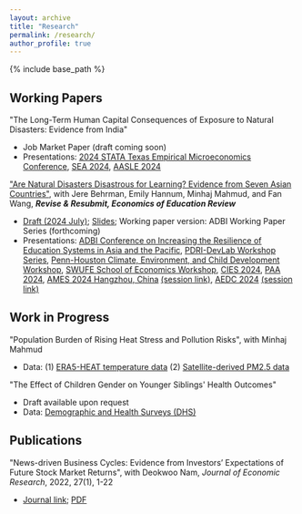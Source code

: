 ```yaml
---
layout: archive
title: "Research"
permalink: /research/
author_profile: true
---
```


<!-- 
{% if author.googlescholar %}
  You can also find my articles on <u><a href="{{author.googlescholar}}">my Google Scholar profile</a>.</u>
{% endif %}

{% include base_path %}

{% for post in site.publications reversed %}
  {% include archive-single.html %}
{% endfor %} 
-->

{% include base_path %}


Working Papers
--

"The Long-Term Human Capital Consequences of Exposure to Natural Disasters: Evidence from India"
- Job Market Paper (draft coming soon)
- Presentations:
[2024 STATA Texas Empirical Microeconomics Conference](https://www.dallasfed.org/research/events/2024/24stata),
[SEA 2024](https://sea.mymeetingsavvy.net/program),
[AASLE 2024](https://www.aasle.org/bangkok-conference-info)


["Are Natural Disasters Disastrous for Learning? Evidence from Seven Asian Countries"](http://yujiezhangecon.github.io/files/DisasterEducationAsiaMicsEmDat_ZhangEtal.pdf),
with Jere Behrman, Emily Hannum, Minhaj Mahmud, and Fan Wang, _**Revise & Resubmit, Economics of Education Review**_
- [Draft (2024 July)](http://yujiezhangecon.github.io/files/DisasterEducationAsiaMicsEmDat_ZhangEtal.pdf); [Slides](http://yujiezhangecon.github.io/files/PrjRDSE/ADBI_MICS_presentation_AEDC2024.pdf); Working paper version: ADBI Working Paper Series (forthcoming) <br>
- Presentations: 
[ADBI Conference on Increasing the Resilience of Education Systems in Asia and the Pacific](https://www.adb.org/news/events/increasing-the-resilience-of-education-systems-in-asia-and-the-pacific), 
[PDRI-DevLab Workshop Series](https://pdri-devlab.upenn.edu/event/pdri-devlab-workshop-series-emily-hannum/), 
[Penn-Houston Climate, Environment, and Child Development Workshop](https://www.pop.upenn.edu/events/2023/12/01/penn-houston-climate-environment-and-child-development-workshop), 
[SWUFE School of Economics Workshop](http://yujiezhangecon.github.io/files/PrjRDSE/SWUFE_workshop_231228.JPG), 
[CIES 2024](https://convention2.allacademic.com/one/cies/cies24/index.php?cmd=Online+Program+View+Session&selected_session_id=2100746&PHPSESSID=38u1ksu0g9iurddg8ia8mn3du2), 
[PAA 2024](https://www.populationassociation.org/paa2024/call-for-papers), 
[AMES 2024 Hangzhou, China](https://www.econometricsociety.org/regional-activities/schedule/2024/06/28/2024-Asia-Meeting-Hangzhou-China#home) [(session link)](https://virtual.oxfordabstracts.com/#/event/6969/submission/426), 
[AEDC 2024](https://adb.eventsair.com/asian-economic-development-conference-2024) [(session link)](http://yujiezhangecon.github.io/files/PrjRDSE/AEDC2024_ProgramBook.pdf)


Work in Progress
--

"Population Burden of Rising Heat Stress and Pollution Risks", with Minhaj Mahmud 
- Data: (1) [ERA5-HEAT temperature data](https://cds-beta.climate.copernicus.eu/datasets/derived-utci-historical?tab=overview)
        (2) [Satellite-derived PM2.5 data](https://sites.wustl.edu/acag/datasets/surface-pm2-5/)

"The Effect of Children Gender on Younger Siblings' Health Outcomes"
- Draft available upon request
- Data: [Demographic and Health Surveys (DHS)](https://dhsprogram.com/data/)


Publications
--

"News-driven Business Cycles: Evidence from Investors’ Expectations of Future Stock Market Returns", with Deokwoo Nam, _Journal of Economic Research_, 2022, 27(1), 1-22

- [Journal link](https://papersearch.net/thesis/article.asp?key=3948237); [PDF](http://yujiezhangecon.github.io/files/ZhangNam.pdf) <br>

